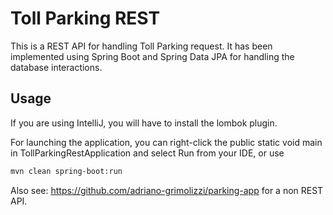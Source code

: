 # Toll Parking REST

This is a REST API for handling Toll Parking request. It has been implemented using Spring Boot and Spring Data JPA for 
handling the database interactions.

## Usage
If you are using IntelliJ, you will have to install the lombok plugin.

For launching the application, you can right-click the public static void main in TollParkingRestApplication and select 
Run from your IDE, or use 
```bash
mvn clean spring-boot:run
```

Also see: https://github.com/adriano-grimolizzi/parking-app for a non REST API.
